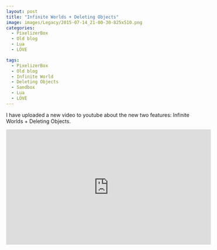 ```yaml
---
layout: post
title: "Infinite Worlds + Deleting Objects"
image: images/Legacy/2015-07-14_21-00-30-825x510.png
categories:
  - PixelizerBox
  - Old blog
  - Lua
  - LÖVE

tags:
  - PixelizerBox
  - Old blog
  - Infinite World
  - Deleting Objects
  - Sandbox
  - Lua
  - LÖVE
---
```


I have uploaded a new video to youtube about the new two features: Infinite Worlds + Deleting Objects.

<iframe width="560" height="315" src="https://www.youtube-nocookie.com/embed/X53oXLAJ90I" frameborder="0" allow="accelerometer; autoplay; encrypted-media; gyroscope; picture-in-picture" allowfullscreen></iframe>